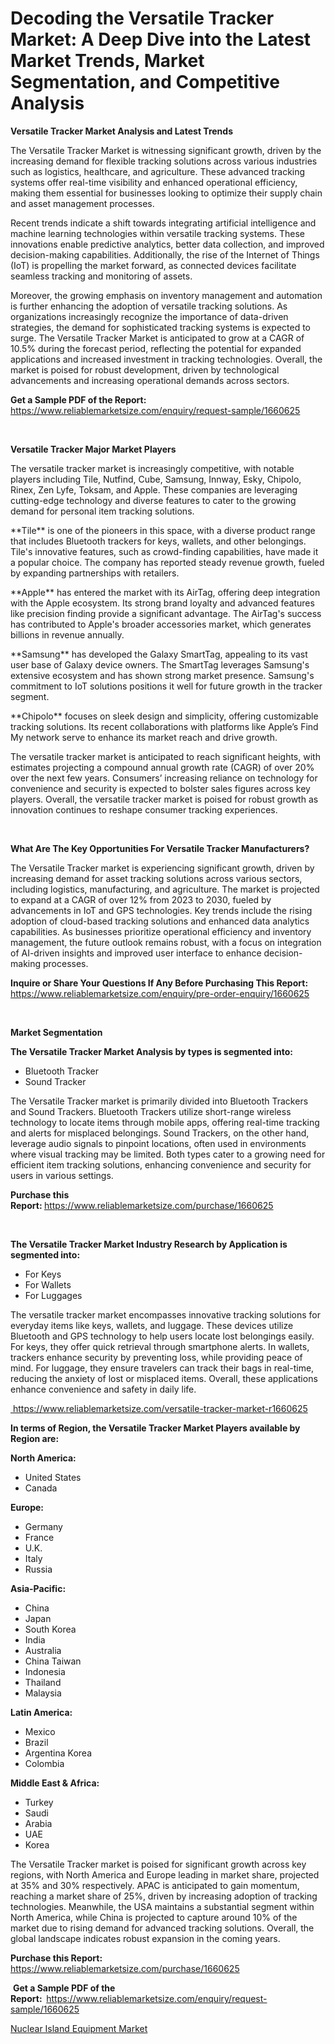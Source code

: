 <p><h1>Decoding the Versatile Tracker Market: A Deep Dive into the Latest Market Trends, Market Segmentation, and Competitive Analysis</h1></p><p><strong>Versatile Tracker Market Analysis and Latest Trends</strong></p>
<p><p>The Versatile Tracker Market is witnessing significant growth, driven by the increasing demand for flexible tracking solutions across various industries such as logistics, healthcare, and agriculture. These advanced tracking systems offer real-time visibility and enhanced operational efficiency, making them essential for businesses looking to optimize their supply chain and asset management processes.</p><p>Recent trends indicate a shift towards integrating artificial intelligence and machine learning technologies within versatile tracking systems. These innovations enable predictive analytics, better data collection, and improved decision-making capabilities. Additionally, the rise of the Internet of Things (IoT) is propelling the market forward, as connected devices facilitate seamless tracking and monitoring of assets.</p><p>Moreover, the growing emphasis on inventory management and automation is further enhancing the adoption of versatile tracking solutions. As organizations increasingly recognize the importance of data-driven strategies, the demand for sophisticated tracking systems is expected to surge. The Versatile Tracker Market is anticipated to grow at a CAGR of 10.5% during the forecast period, reflecting the potential for expanded applications and increased investment in tracking technologies. Overall, the market is poised for robust development, driven by technological advancements and increasing operational demands across sectors.</p></p>
<p><strong>Get a Sample PDF of the Report:&nbsp;</strong> <a href="https://www.reliablemarketsize.com/enquiry/request-sample/1660625?utm_campaign=3205&utm_medium=2&utm_source=Github&utm_content=ia&utm_term=29032025&utm_id=versatile-tracker">https://www.reliablemarketsize.com/enquiry/request-sample/1660625</a></p>
<p>&nbsp;</p>
<p><strong>Versatile Tracker Major Market Players</strong></p>
<p><p>The versatile tracker market is increasingly competitive, with notable players including Tile, Nutfind, Cube, Samsung, Innway, Esky, Chipolo, Rinex, Zen Lyfe, Toksam, and Apple. These companies are leveraging cutting-edge technology and diverse features to cater to the growing demand for personal item tracking solutions.</p><p>**Tile** is one of the pioneers in this space, with a diverse product range that includes Bluetooth trackers for keys, wallets, and other belongings. Tile's innovative features, such as crowd-finding capabilities, have made it a popular choice. The company has reported steady revenue growth, fueled by expanding partnerships with retailers.</p><p>**Apple** has entered the market with its AirTag, offering deep integration with the Apple ecosystem. Its strong brand loyalty and advanced features like precision finding provide a significant advantage. The AirTag's success has contributed to Apple's broader accessories market, which generates billions in revenue annually.</p><p>**Samsung** has developed the Galaxy SmartTag, appealing to its vast user base of Galaxy device owners. The SmartTag leverages Samsung's extensive ecosystem and has shown strong market presence. Samsung's commitment to IoT solutions positions it well for future growth in the tracker segment.</p><p>**Chipolo** focuses on sleek design and simplicity, offering customizable tracking solutions. Its recent collaborations with platforms like Apple’s Find My network serve to enhance its market reach and drive growth.</p><p>The versatile tracker market is anticipated to reach significant heights, with estimates projecting a compound annual growth rate (CAGR) of over 20% over the next few years. Consumers’ increasing reliance on technology for convenience and security is expected to bolster sales figures across key players. Overall, the versatile tracker market is poised for robust growth as innovation continues to reshape consumer tracking experiences.</p></p>
<p>&nbsp;</p>
<p><strong>What Are The Key Opportunities For Versatile Tracker Manufacturers?</strong></p>
<p><p>The Versatile Tracker market is experiencing significant growth, driven by increasing demand for asset tracking solutions across various sectors, including logistics, manufacturing, and agriculture. The market is projected to expand at a CAGR of over 12% from 2023 to 2030, fueled by advancements in IoT and GPS technologies. Key trends include the rising adoption of cloud-based tracking solutions and enhanced data analytics capabilities. As businesses prioritize operational efficiency and inventory management, the future outlook remains robust, with a focus on integration of AI-driven insights and improved user interface to enhance decision-making processes.</p></p>
<p><strong>Inquire or Share Your Questions If Any Before Purchasing This Report:</strong> <a href="https://www.reliablemarketsize.com/enquiry/pre-order-enquiry/1660625?utm_campaign=3205&utm_medium=2&utm_source=Github&utm_content=ia&utm_term=29032025&utm_id=versatile-tracker">https://www.reliablemarketsize.com/enquiry/pre-order-enquiry/1660625</a></p>
<p>&nbsp;</p>
<p><strong>Market Segmentation</strong></p>
<p><strong>The Versatile Tracker Market Analysis by types is segmented into:</strong></p>
<p><ul><li>Bluetooth Tracker</li><li>Sound Tracker</li></ul></p>
<p><p>The Versatile Tracker market is primarily divided into Bluetooth Trackers and Sound Trackers. Bluetooth Trackers utilize short-range wireless technology to locate items through mobile apps, offering real-time tracking and alerts for misplaced belongings. Sound Trackers, on the other hand, leverage audio signals to pinpoint locations, often used in environments where visual tracking may be limited. Both types cater to a growing need for efficient item tracking solutions, enhancing convenience and security for users in various settings.</p></p>
<p><strong>Purchase this Report:&nbsp;</strong><a href="https://www.reliablemarketsize.com/purchase/1660625?utm_campaign=3205&utm_medium=2&utm_source=Github&utm_content=ia&utm_term=29032025&utm_id=versatile-tracker">https://www.reliablemarketsize.com/purchase/1660625</a></p>
<p>&nbsp;</p>
<p><strong>The Versatile Tracker Market Industry Research by Application is segmented into:</strong></p>
<p><ul><li>For Keys</li><li>For Wallets</li><li>For Luggages</li></ul></p>
<p><p>The versatile tracker market encompasses innovative tracking solutions for everyday items like keys, wallets, and luggage. These devices utilize Bluetooth and GPS technology to help users locate lost belongings easily. For keys, they offer quick retrieval through smartphone alerts. In wallets, trackers enhance security by preventing loss, while providing peace of mind. For luggage, they ensure travelers can track their bags in real-time, reducing the anxiety of lost or misplaced items. Overall, these applications enhance convenience and safety in daily life.</p></p>
<p><a href="https://www.reliablemarketsize.com/versatile-tracker-market-r1660625?utm_campaign=3205&utm_medium=2&utm_source=Github&utm_content=ia&utm_term=29032025&utm_id=versatile-tracker">&nbsp;https://www.reliablemarketsize.com/versatile-tracker-market-r1660625</a></p>
<p><strong>In terms of Region, the Versatile Tracker Market Players available by Region are:</strong></p>
<p>
    <p> <strong> North America: </strong>
        <ul>
            <li>United States</li>
            <li>Canada</li>
        </ul>
        </p> 
    <p> <strong> Europe: </strong>
        <ul>
            <li>Germany</li>
            <li>France</li>
            <li>U.K.</li>
            <li>Italy</li>
            <li>Russia</li>
        </ul>
        </p> 
    <p> <strong> Asia-Pacific: </strong>
        <ul>
            <li>China</li>
            <li>Japan</li>
            <li>South Korea</li>
            <li>India</li>
            <li>Australia</li>
            <li>China Taiwan</li>
            <li>Indonesia</li>
            <li>Thailand</li>
            <li>Malaysia</li>
        </ul>
        </p> 
    <p> <strong> Latin America: </strong>
        <ul>
            <li>Mexico</li>
            <li>Brazil</li>
            <li>Argentina Korea</li>
            <li>Colombia</li>
        </ul>
        </p> 
    <p> <strong> Middle East & Africa: </strong>
        <ul>
            <li>Turkey</li>
            <li>Saudi</li>
            <li>Arabia</li>
            <li>UAE</li>
            <li>Korea</li>
        </ul>
    </p>
    </p>
<p><p>The Versatile Tracker market is poised for significant growth across key regions, with North America and Europe leading in market share, projected at 35% and 30% respectively. APAC is anticipated to gain momentum, reaching a market share of 25%, driven by increasing adoption of tracking technologies. Meanwhile, the USA maintains a substantial segment within North America, while China is projected to capture around 10% of the market due to rising demand for advanced tracking solutions. Overall, the global landscape indicates robust expansion in the coming years.</p></p>
<p><strong>Purchase this Report: </strong><a href="https://www.reliablemarketsize.com/purchase/1660625?utm_campaign=3205&utm_medium=2&utm_source=Github&utm_content=ia&utm_term=29032025&utm_id=versatile-tracker">https://www.reliablemarketsize.com/purchase/1660625</a></p>
<p>&nbsp;<strong>Get a Sample PDF of the Report:&nbsp;&nbsp;</strong><a href="https://www.reliablemarketsize.com/enquiry/request-sample/1660625?utm_campaign=3205&utm_medium=2&utm_source=Github&utm_content=ia&utm_term=29032025&utm_id=versatile-tracker">https://www.reliablemarketsize.com/enquiry/request-sample/1660625</a></p>
<p><strong></strong></p>
<p><p><a href="https://github.com/shrebasokib/Market-Research-Report-List-1/blob/main/nuclear-island-equipment-market.md?utm_campaign=3205&utm_medium=2&utm_source=Github&utm_content=ia&utm_term=29032025&utm_id=versatile-tracker">Nuclear Island Equipment Market</a></p></p>